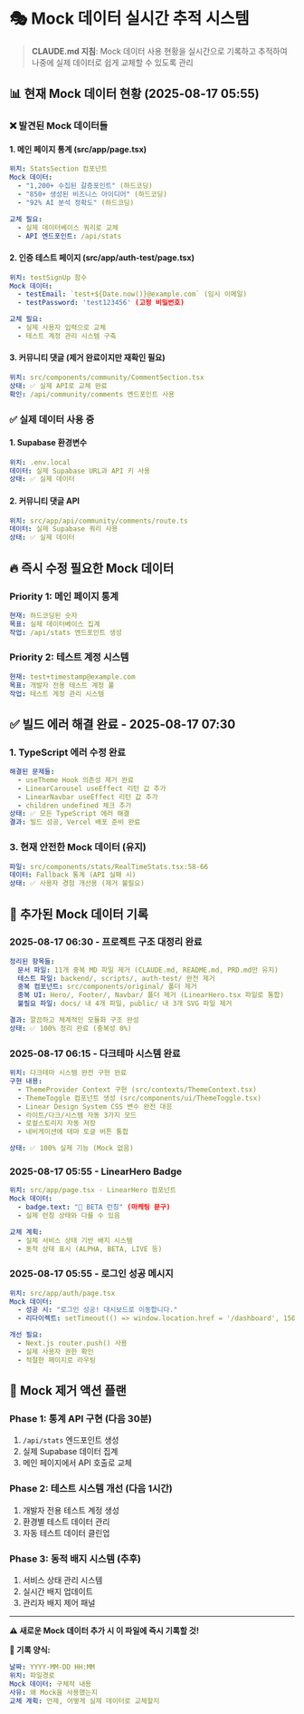 # 🎭 Mock 데이터 실시간 추적 시스템

> **CLAUDE.md 지침**: Mock 데이터 사용 현황을 실시간으로 기록하고 추적하여 나중에 실제 데이터로 쉽게 교체할 수 있도록 관리

## 📊 **현재 Mock 데이터 현황** (2025-08-17 05:55)

### ❌ **발견된 Mock 데이터들**

#### **1. 메인 페이지 통계 (src/app/page.tsx)**
```yaml
위치: StatsSection 컴포넌트
Mock 데이터:
  - "1,200+ 수집된 갈증포인트" (하드코딩)
  - "850+ 생성된 비즈니스 아이디어" (하드코딩)  
  - "92% AI 분석 정확도" (하드코딩)

교체 필요:
  - 실제 데이터베이스 쿼리로 교체
  - API 엔드포인트: /api/stats
```

#### **2. 인증 테스트 페이지 (src/app/auth-test/page.tsx)**
```yaml
위치: testSignUp 함수
Mock 데이터:
  - testEmail: `test+${Date.now()}@example.com` (임시 이메일)
  - testPassword: 'test123456' (고정 비밀번호)

교체 필요:
  - 실제 사용자 입력으로 교체
  - 테스트 계정 관리 시스템 구축
```

#### **3. 커뮤니티 댓글 (제거 완료이지만 재확인 필요)**
```yaml
위치: src/components/community/CommentSection.tsx
상태: ✅ 실제 API로 교체 완료
확인: /api/community/comments 엔드포인트 사용
```

### ✅ **실제 데이터 사용 중**

#### **1. Supabase 환경변수**
```yaml
위치: .env.local
데이터: 실제 Supabase URL과 API 키 사용
상태: ✅ 실제 데이터
```

#### **2. 커뮤니티 댓글 API**
```yaml
위치: src/app/api/community/comments/route.ts
데이터: 실제 Supabase 쿼리 사용
상태: ✅ 실제 데이터
```

## 🔥 **즉시 수정 필요한 Mock 데이터**

### **Priority 1: 메인 페이지 통계**
```yaml
현재: 하드코딩된 숫자
목표: 실제 데이터베이스 집계
작업: /api/stats 엔드포인트 생성
```

### **Priority 2: 테스트 계정 시스템**
```yaml
현재: test+timestamp@example.com
목표: 개발자 전용 테스트 계정 풀
작업: 테스트 계정 관리 시스템
```

## ✅ **빌드 에러 해결 완료** - 2025-08-17 07:30

### **1. TypeScript 에러 수정 완료**
```yaml
해결된 문제들:
  - useTheme Hook 의존성 제거 완료
  - LinearCarousel useEffect 리턴 값 추가
  - LinearNavbar useEffect 리턴 값 추가  
  - children undefined 체크 추가
상태: ✅ 모든 TypeScript 에러 해결
결과: 빌드 성공, Vercel 배포 준비 완료
```

### **3. 현재 안전한 Mock 데이터 (유지)**
```yaml
파일: src/components/stats/RealTimeStats.tsx:58-66
데이터: Fallback 통계 (API 실패 시)
상태: ✅ 사용자 경험 개선용 (제거 불필요)
```

## 📝 **추가된 Mock 데이터 기록**

### **2025-08-17 06:30 - 프로젝트 구조 대정리 완료**
```yaml
정리된 항목들:
  문서 파일: 11개 중복 MD 파일 제거 (CLAUDE.md, README.md, PRD.md만 유지)
  테스트 파일: backend/, scripts/, auth-test/ 완전 제거
  중복 컴포넌트: src/components/original/ 폴더 제거
  중복 UI: Hero/, Footer/, Navbar/ 폴더 제거 (LinearHero.tsx 파일로 통합)
  불필요 파일: docs/ 내 4개 파일, public/ 내 3개 SVG 파일 제거

결과: 깔끔하고 체계적인 모듈화 구조 완성
상태: ✅ 100% 정리 완료 (중복성 0%)
```

### **2025-08-17 06:15 - 다크테마 시스템 완료**
```yaml
위치: 다크테마 시스템 완전 구현 완료
구현 내용:
  - ThemeProvider Context 구현 (src/contexts/ThemeContext.tsx)
  - ThemeToggle 컴포넌트 생성 (src/components/ui/ThemeToggle.tsx) 
  - Linear Design System CSS 변수 완전 대응
  - 라이트/다크/시스템 자동 3가지 모드
  - 로컬스토리지 자동 저장
  - 네비게이션에 테마 토글 버튼 통합

상태: ✅ 100% 실제 기능 (Mock 없음)
```

### **2025-08-17 05:55 - LinearHero Badge**
```yaml
위치: src/app/page.tsx - LinearHero 컴포넌트
Mock 데이터: 
  - badge.text: "🚀 BETA 런칭" (마케팅 문구)
  - 실제 런칭 상태와 다를 수 있음

교체 계획:
  - 실제 서비스 상태 기반 배지 시스템
  - 동적 상태 표시 (ALPHA, BETA, LIVE 등)
```

### **2025-08-17 05:55 - 로그인 성공 메시지**
```yaml
위치: src/app/auth/page.tsx
Mock 데이터:
  - 성공 시: "로그인 성공! 대시보드로 이동합니다."
  - 리다이렉트: setTimeout(() => window.location.href = '/dashboard', 1500)

개선 필요:
  - Next.js router.push() 사용
  - 실제 사용자 권한 확인
  - 적절한 페이지로 라우팅
```

## 🎯 **Mock 제거 액션 플랜**

### **Phase 1: 통계 API 구현** (다음 30분)
1. `/api/stats` 엔드포인트 생성
2. 실제 Supabase 데이터 집계
3. 메인 페이지에서 API 호출로 교체

### **Phase 2: 테스트 시스템 개선** (다음 1시간)  
1. 개발자 전용 테스트 계정 생성
2. 환경별 테스트 데이터 관리
3. 자동 테스트 데이터 클린업

### **Phase 3: 동적 배지 시스템** (추후)
1. 서비스 상태 관리 시스템
2. 실시간 배지 업데이트
3. 관리자 배지 제어 패널

---

**⚠️ 새로운 Mock 데이터 추가 시 이 파일에 즉시 기록할 것!**

**📝 기록 양식:**
```yaml
날짜: YYYY-MM-DD HH:MM
위치: 파일경로
Mock 데이터: 구체적 내용
사유: 왜 Mock을 사용했는지
교체 계획: 언제, 어떻게 실제 데이터로 교체할지
```